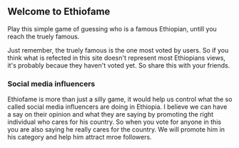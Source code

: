 ## Welcome to Ethiofame

Play this simple game of guessing who is a famous Ethiopian, untill you reach the truely famous.

Just remember, the truely famous is the one most voted by users. So if you think what is refected in this site doesn't represent most Ethiopians views, it's probably becaue they haven't voted yet. So share this with your friends.

### Social media influencers

Ethiofame is more than just a silly game, it would help us control what the so called social media influencers are doing in Ethiopia. I believe we can have a say on their opinion and what they are saying by promoting the right individual who cares for his country. So when you vote for anyone in this you are also saying he really cares for the country. We will promote him in his category and help him attract mroe followers.
